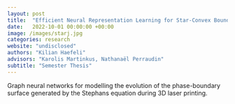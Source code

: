 ```yaml
---
layout: post
title:  "Efficient Neural Representation Learning for Star-Convex Boundaries"
date:   2022-10-01 00:00:00 +00:00
image: /images/starj.jpg
categories: research
website: "undisclosed"
authors: "Kilian Haefeli"
advisors: "Karolis Martinkus, Nathanaël Perraudin"
subtitle: "Semester Thesis"
---
```


Graph neural networks for modelling the evolution of the phase-boundary surface generated by the Stephans equation during 3D laser printing.
